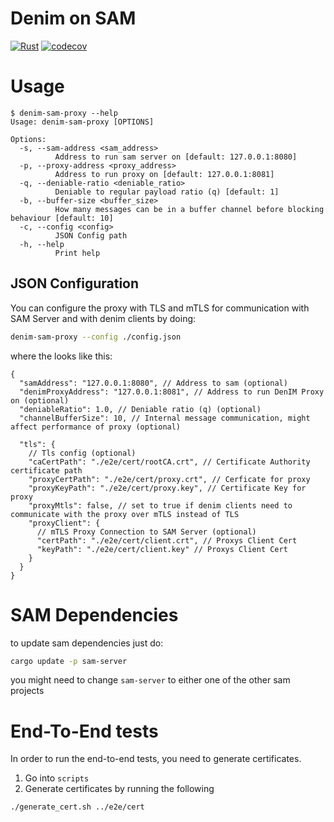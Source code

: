 # Denim on SAM

[![Rust](https://github.com/SAM-Research/denim-on-sam/actions/workflows/rust.yml/badge.svg)](https://github.com/SAM-Research/denim-on-sam/actions/workflows/rust.yml)
[![codecov](https://codecov.io/gh/SAM-Research/denim-on-sam/graph/badge.svg?token=LeCEZUDsc9)](https://codecov.io/gh/SAM-Research/denim-on-sam)

# Usage

```
$ denim-sam-proxy --help
Usage: denim-sam-proxy [OPTIONS]

Options:
  -s, --sam-address <sam_address>
          Address to run sam server on [default: 127.0.0.1:8080]
  -p, --proxy-address <proxy_address>
          Address to run proxy on [default: 127.0.0.1:8081]
  -q, --deniable-ratio <deniable_ratio>
          Deniable to regular payload ratio (q) [default: 1]
  -b, --buffer-size <buffer_size>
          How many messages can be in a buffer channel before blocking behaviour [default: 10]
  -c, --config <config>
          JSON Config path
  -h, --help
          Print help
```

## JSON Configuration

You can configure the proxy with TLS and mTLS for communication with SAM Server and with denim clients by doing:

```sh
denim-sam-proxy --config ./config.json
```

where the looks like this:

```jsonc
{
  "samAddress": "127.0.0.1:8080", // Address to sam (optional)
  "denimProxyAddress": "127.0.0.1:8081", // Address to run DenIM Proxy on (optional)
  "deniableRatio": 1.0, // Deniable ratio (q) (optional)
  "channelBufferSize": 10, // Internal message communication, might affect performance of proxy (optional)

  "tls": {
    // Tls config (optional)
    "caCertPath": "./e2e/cert/rootCA.crt", // Certificate Authority certificate path
    "proxyCertPath": "./e2e/cert/proxy.crt", // Cerficate for proxy
    "proxyKeyPath": "./e2e/cert/proxy.key", // Certificate Key for proxy
    "proxyMtls": false, // set to true if denim clients need to communicate with the proxy over mTLS instead of TLS
    "proxyClient": {
      // mTLS Proxy Connection to SAM Server (optional)
      "certPath": "./e2e/cert/client.crt", // Proxys Client Cert
      "keyPath": "./e2e/cert/client.key" // Proxys Client Cert
    }
  }
}
```

# SAM Dependencies

to update sam dependencies just do:

```sh
cargo update -p sam-server
```

you might need to change `sam-server` to either one of the other sam projects

# End-To-End tests

In order to run the end-to-end tests, you need to generate certificates.

1. Go into `scripts`
2. Generate certificates by running the following

```zsh
./generate_cert.sh ../e2e/cert
```
